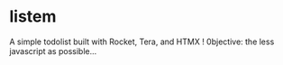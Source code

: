 # listem
A simple todolist built with Rocket, Tera, and HTMX ! 0bjective: the less javascript as possible...  
